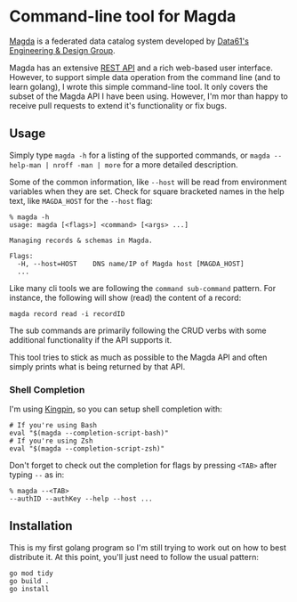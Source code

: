 # Command-line tool for Magda

[Magda](http://magda.io) is a federated data catalog system developed by [Data61's Engineering & Design Group](https://data61.csiro.au/en/Our-Research/Programs-and-Facilities/Engineering-and-design).

Magda has an extensive [REST API](https://demo.dev.magda.io/api/v0/apidocs/index.html) and a rich web-based user interface. However, to support simple data operation from the command line (and to learn golang), I wrote this simple command-line tool. It only covers the subset of the Magda API I have been using. However, I'm mor than happy to receive pull requests to extend it's functionality or fix bugs.

## Usage

Simply type `magda -h` for a listing of the supported commands, or `magda --help-man | nroff -man | more` for a more detailed description.

Some of the common information, like `--host` will be read from environment variables when they are set. Check for square bracketed names in the help text, like `MAGDA_HOST` for the `--host` flag:

```
% magda -h
usage: magda [<flags>] <command> [<args> ...]

Managing records & schemas in Magda.

Flags:
  -H, --host=HOST    DNS name/IP of Magda host [MAGDA_HOST]
  ...
```

Like many cli tools we are following the `command sub-command` pattern. For instance, the following will show (read) the content of a record:

```
magda record read -i recordID
```

The sub commands are primarily following the CRUD verbs with some additional functionality if the API supports it.

This tool tries to stick as much as possible to the Magda API and often simply prints what is being returned by that API.

### Shell Completion

I'm using [Kingpin](https://github.com/alecthomas/kingpin), so you can setup shell completion with:

```
# If you're using Bash
eval "$(magda --completion-script-bash)"
# If you're using Zsh
eval "$(magda --completion-script-zsh)"
```

Don't forget to check out the completion for flags by pressing `<TAB>` after typing `--` as in:

```
% magda --<TAB>
--authID --authKey --help --host ...
```

## Installation

This is my first golang program so I'm still trying to work out on how to best distribute it. At this point, you'll just need to follow the usual pattern:

```
go mod tidy
go build .
go install
```

